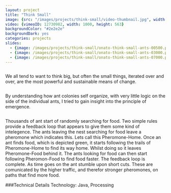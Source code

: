 ```yaml
---
layout: project
title: "Think Small"
image: {src: "/images/projects/think-small/video-thumbnail.jpg", width: 1000, height: 563}
video: {vimeoID: 12730982, width: 1000, height: 563}
backgroundColor: "#2e2e2e"
backgroundDark: yes
categories: projects
slides:
  - {image: /images/projects/think-small/onato-think-small-ants-00500.png, title: "Ants after 500 iterations"}
  - {image: /images/projects/think-small/onato-think-small-ants-03000.png, title: "Ants after 3000 iterations"}
  - {image: /images/projects/think-small/onato-think-small-ants-07000.png, title: "Ants after 7000 iterations"}
---
```

<div class="one_half column">
<p>We all tend to want to think big, but often the small things, iterated over and over, are the most powerful and sustainable means of change.</p>
</div>
<div class="one_half column last">
<p>By understanding how ant colonies self organize, with very little logic on the side of the individual ants, I tried to gain insight into the principle of emergence.</p>
</div>

<p>
Thousands of ant start of randomly searching for food. Two simple rules provide a feedback loop that appears to give them some kind of intelegence. The ants leaving the nest searching for food leave a pheromone which indicates this. Lets call this Pheromone-Home. Once an ant finds food, which is depicted green, it starts following the trails of Pheromone-Home to find its way home. Whilst doing so it leaves Pheromone-Food behind it. The ants looking for food can then start following Pheromon-Food to find food faster. The feedback loop is complete. As time goes on the ant stumble upon short cuts. These are comunicated by the higher traffic, and therefor stronger pheromones, on paths that find more food.
</p>

###Technical Details
Technology: Java, Processing
